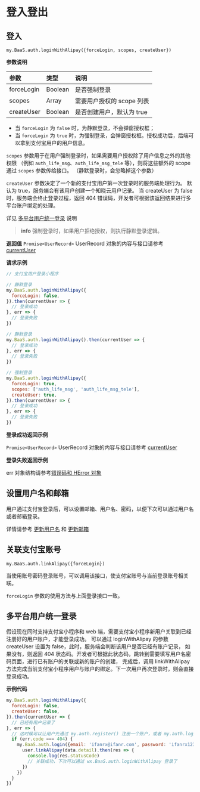 # 登入登出

## 登入

`my.BaaS.auth.loginWithAlipay({forceLogin, scopes, createUser})`

**参数说明**

| 参数            | 类型    | 说明         |
| :-------------- | :------ | :----------- |
| forceLogin      | Boolean | 是否强制登录 |
| scopes          | Array   | 需要用户授权的 scope 列表 |
| createUser      | Boolean | 是否创建用户，默认为 true |

- 当 `forceLogin` 为 `false` 时，为静默登录，不会弹窗授权框；
- 当 `forceLogin` 为 `true` 时，为强制登录，会弹窗授权框。授权成功后，后端可以拿到支付宝用户的用户信息。

`scopes` 参数用于在用户强制登录时，如果需要用户授权除了用户信息之外的其他权限
（例如 `auth_life_msg`、`auth_life_msg_tele` 等），则将这些额外的 scope 通过 `scopes` 参数传给接口。
（静默登录时，会忽略掉这个参数）

`createUser` 参数决定了一个新的支付宝用户第一次登录时的服务端处理行为。
默认为 true，服务端会有该用户创建一个知晓云用户记录。
当 createUser 为 false 时，服务端会终止登录过程，返回 404 错误码，开发者可根据该返回结果进行多平台账户绑定的处理。

详见 [多平台用户统一登录](#多平台用户统一登录) 说明

> **info**
> 强制登录时，如果用户拒绝授权，则执行静默登录逻辑。

**返回值**
`Promise<UserRecord>`
UserRecord 对象的内容与接口请参考 [currentUser](/js-sdk/user.md)

**请求示例**

```js
// 支付宝用户登录小程序

// 静默登录
my.BaaS.auth.loginWithAlipay({
  forceLogin: false,
}).then(currentUser => {
  // 登录成功
}, err => {
  // 登录失败
})

// 静默登录
my.BaaS.auth.loginWithAlipay().then(currentUser => {
  // 登录成功
}, err => {
  // 登录失败
})

// 强制登录
my.BaaS.auth.loginWithAlipay({
  forceLogin: true,
  scopes: ['auth_life_msg', 'auth_life_msg_tele'],
  createUser: true,
}).then(currentUser => {
  // 登录成功
}, err => {
  // 登录失败
})
```

**登录成功返回示例**

`Promise<UserRecord>`
UserRecord 对象的内容与接口请参考 [currentUser](/js-sdk/user.md)

**登录失败返回示例**

err 对象结构请参考[错误码和 HError 对象](/js-sdk/error-code.md)

## 设置用户名和邮箱

用户通过支付宝登录后，可以设置邮箱、用户名、密码，以便下次可以通过用户名或者邮箱登录。

详情请参考 [更新用户名](../account.md) 和 [更新邮箱](../account.md)

## 关联支付宝账号

`my.BaaS.auth.linkAlipay({forceLogin})`

当使用账号密码登录账号，可以调用该接口，使支付宝账号与当前登录账号相关联。

`forceLogin` 参数的使用方法与上面登录接口一致。

## 多平台用户统一登录

假设现在同时支持支付宝小程序和 web 端，需要支付宝小程序新用户关联到已经注册好的用户账户，才能登录成功。
可以通过 loginWithAlipay 的参数 createUser 设置为 false，此时，服务端会判断该用户是否已经有账户记录，
如果没有，则返回 404 状态码。开发者可根据此状态码，跳转到需要填写用户名密码页面，进行已有账户的关联或新的账户的创建，
完成后，调用 linkWithAlipay 方法完成当前支付宝小程序用户与账户的绑定。下一次用户再次登录时，则会直接登录成功。

**示例代码**
```javascript
my.BaaS.auth.loginWithAlipay({
  forceLogin: false,
  createUser: false,
}).then(currentUser => {
  // 已经有用户记录了
}, err => {
  // 这时候可以让用户先通过 my.auth.register() 注册一个账户，或者 my.auth.login() 登录一个已有账户，再使用 linkWechat 进行绑定，这里以登录账户为例
  if (err.code === 404) {
    my.BaaS.auth.login({email: 'ifanrx@ifanr.com', password: 'ifanrx123'}).then(user => {
      user.linkAlipay(data.detail).then(res => {
        console.log(res.statusCode)
        // 关联成功，下次可以通过 wx.BaaS.auth.loginWithAlipay 登录了
      })
    })
  }
})
```